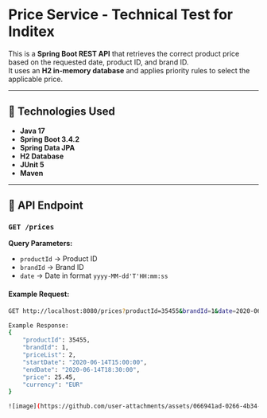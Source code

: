 # Price Service - Technical Test for Inditex

This is a **Spring Boot REST API** that retrieves the correct product price based on the requested date, product ID, and brand ID.  
It uses an **H2 in-memory database** and applies priority rules to select the applicable price.

---

## 🔧 Technologies Used
- **Java 17**
- **Spring Boot 3.4.2**
- **Spring Data JPA**
- **H2 Database**
- **JUnit 5**
- **Maven**

---

## 🚀 API Endpoint
### `GET /prices`

**Query Parameters:**
- `productId` → Product ID  
- `brandId` → Brand ID  
- `date` → Date in format `yyyy-MM-dd'T'HH:mm:ss`

#### Example Request:
```bash
GET http://localhost:8080/prices?productId=35455&brandId=1&date=2020-06-14T16:00:00

Example Response:
{
    "productId": 35455,
    "brandId": 1,
    "priceList": 2,
    "startDate": "2020-06-14T15:00:00",
    "endDate": "2020-06-14T18:30:00",
    "price": 25.45,
    "currency": "EUR"
}

![image](https://github.com/user-attachments/assets/066941ad-0266-4b34-9cd5-3c8a4f9f3376)




